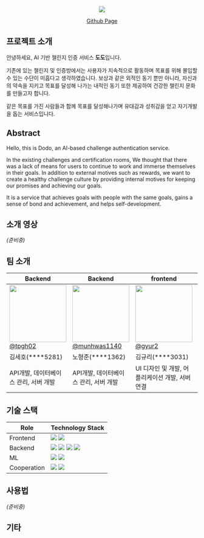 <div align="center">
    <img src="https://github.com/kookmin-sw/capstone-2024-16/assets/65213245/6b57b41e-19d4-47bf-8bd7-5ff441bcfe99"></center>
</div>

<p align="center">
    <a href="https://kookmin-sw.github.io/capstone-2024-16">Github Page</a>
</p>

## 프로젝트 소개


안녕하세요, AI 기반 챌린지 인증 서비스 **도도**입니다.

기존에 있는 챌린지 및 인증방에서는 사용자가 지속적으로 활동하며 목표를 위해 몰입할 수 있는 수단이 미흡다고 생각하였습니다. 보상과 같은 외적인 동기 뿐만 아니라, 자신과의 약속을 지키고 목표를 달성해 나가는 내적인 동기 또한 제공하여 건강한 챌린지 문화를 만들고자 합니다.

같은 목표를 가진 사람들과 함께 목표를 달성해나가며 유대감과 성취감을 얻고 자기개발을 돕는 서비스입니다.  

  
##  Abstract


Hello, this is Dodo, an AI-based challenge authentication service.

In the existing challenges and certification rooms, We thought that there was a lack of means for users to continue to work and immerse themselves in their goals. In addition to external motives such as rewards, we want to create a healthy challenge culture by providing internal motives for keeping our promises and achieving our goals.

It is a service that achieves goals with people with the same goals, gains a sense of bond and achievement, and helps self-development.  
     
  
## 소개 영상


*(준비중)*

## 팀 소개


| Backend | Backend | frontend | frontend | AI |
| --- | --- | --- | --- | --- |
| [<img src="https://avatars.githubusercontent.com/u/65213245?v=4" height=150 width=150> <br/> @tpgh02](https://github.com/tpgh02) | [<img src="https://avatars.githubusercontent.com/u/96351186?v=4" height=150 width=150> <br/> @munhwas1140](https://github.com/munhwas1140) | [<img src="https://avatars.githubusercontent.com/u/66067610?v=4" height=150 width=150> <br/> @gyur2](https://github.com/gyur2) | [<img src="https://avatars.githubusercontent.com/u/119032609?v=4" height=150 width=150> <br/> @kmujsh](https://github.com/kmujsh) | [<img src="https://avatars.githubusercontent.com/u/84137164?v=4" height=150 width=150> <br/> @srcho01](https://github.com/srcho01) |
| 김세호(****5281) | 노형준(****1362) | 김규리(****3031) | 정수현(****3079) | 조서림(****3085) |
| API개발, 데이터베이스 관리, 서버 개발 | API개발, 데이터베이스 관리, 서버 개발 | UI 디자인 및 개발, 어플리케이션 개발, 서버 연결 | UI 디자인 및 개발, 어플리케이션 개발, 서버 연결 | 데이터 수집 및 분석, AI 모델 구현 |

## 기술 스택

| Role | Technology Stack|
| --- |---|
| Frontend | <img src="https://img.shields.io/badge/Flutter-02569B?style=for-the-badge&logo=flutter&logoColor=white">  <img src="https://img.shields.io/badge/Figma-F24E1E?style=for-the-badge&logo=figma&logoColor=white"> |
| Backend  | <img src="https://img.shields.io/badge/Spring-6DB33F?style=for-the-badge&logo=spring&logoColor=white">  <img src="https://img.shields.io/badge/Spring Boot-6DB33F?style=for-the-badge&logo=springboot&logoColor=white">  <img src="https://img.shields.io/badge/AWS EC2-FF9900?style=for-the-badge&logo=amazonec2&logoColor=white">  <img src="https://img.shields.io/badge/AWS S3-569A31?style=for-the-badge&logo=amazons3&logoColor=white"> |
| ML | <img src="https://img.shields.io/badge/Python-3776AB?style=for-the-badge&logo=python&logoColor=white">  <img src="https://img.shields.io/badge/PyTorch-EE4C2C?style=for-the-badge&logo=pytorch&logoColor=white"> |
| Cooperation | <img src="https://img.shields.io/badge/Github-181717?style=for-the-badge&logo=github&logoColor=white">  <img src="https://img.shields.io/badge/Notion-000000?style=for-the-badge&logo=notion&logoColor=white"> |

## 사용법


*(준비중)*

## 기타

